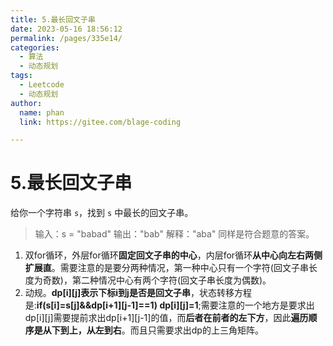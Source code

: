 ```yaml
---
title: 5.最长回文子串
date: 2023-05-16 18:56:12
permalink: /pages/335e14/
categories: 
  - 算法
  - 动态规划
tags: 
  - Leetcode
  - 动态规划
author: 
  name: phan
  link: https://gitee.com/blage-coding

---
```

# 5.最长回文子串

给你一个字符串 `s`，找到 `s` 中最长的回文子串。

> 输入：s = "babad"
> 输出："bab"
> 解释："aba" 同样是符合题意的答案。

1. 双for循环，外层for循环**固定回文子串的中心**，内层for循环**从中心向左右两侧扩展直**。需要注意的是要分两种情况，第一种中心只有一个字符(回文子串长度为奇数)，第二种情况中心有两个字符(回文子串长度为偶数)。
2. 动规。**dp\[i][j]表示下标i到j是否是回文子串**，状态转移方程是:**if(s[i]=s[j]&&dp\[i+1][j-1]==1)    dp\[i][j]=1**;需要注意的一个地方是要求出dp\[i][j]需要提前求出dp\[i+1][j-1]的值，而**后者在前者的左下方**，因此**遍历顺序是从下到上，从左到右**。而且只需要求出dp的上三角矩阵。